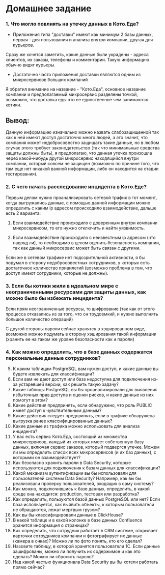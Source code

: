 # Домашнее задание

### 1. Что могло повлиять на утечку данных в Кото.Еде?
  - Приложения типа "доставки" имеют как минимум 2 базы данных, первая - для пользования и анализа внутри компании, другая для курьеров.

Сразу же хочется заметить, какие данные были украдены - адреса клиентов, их заказы, телефоны и комментарии. Такую информацию обычно видят курьеры. 

  - Достаточно часто приложения доставки являются одним из микросервисов больших компаний

Я обратил внимание на название - "Кото.Еда", основное название компании и предполагаемый микросервис разделены точкой, возможно, что доставка еды это не единственное чем занимаются котики.

## Вывод: 

 Данную информацию изначально можно назвать слабозащищенной так как к ней имеют доступ достаточно много людей, а это значит, что компания может недобросовестно защищать такие данные, но в любом случае этого требует законодательство (так что минимальные средства защиты должны быть), я предполагаю, что данная утечка произошла через какой-нибудь другой микросервис находящийся внутри компании, который совсем не защищен (возможно по причине того, что там еще нет никакой важной информации, либо он находится на стадии тестирования).

### 2. С чего начать расследование инцидента в Кото.Еде?

Первым делом нужно проанализировать сетевой трафик в тот момент, когда выгружались данные, с помощью данной информации можно определить с каким ip адресом происходило взаимодействие, дальше есть 2 варианта:

1) Если взаимодействие происходило с доверенным внутри компании микросервисом, то его нужно отключить и найти уязвимость.

2) Если взаимодействие происходило с неизвестным ip адресом (что навряд ли), то необходимо в целом оценить безопасность компании, так как данный микросервис может быть связан с другими.

Если же в сетевом трафике нет подозрительной активности, я бы подумал в сторону недобросовестных сотрудников, у которых есть достаточное количество привилегий (возможно проблема в том, что доступ имеют сотрудники, которые не должны).

### 3. Если бы котики жили в идеальном мире с неограниченными ресурсами для защиты данных, как можно было бы избежать инцидента?

Если прям неограниченные ресурсы, то шифрование (так как от этого процесса отказались из за того, что он трудоемкий, и нужно выполнять большое количество операций)

С другой стороны пароли сейчас хранятся в хэшированном виде, возможно можно подумать в сторону хэширования такой информации (хранить ее на таком же уровне безопасности как и пароли)

### 4. Как можно определить, что в базе данных содержатся персональные данные сотрудников?
5. К каким таблицам PostgreSQL вам нужен доступ, и какие данные вы будете извлекать для классификации?
6. Если вам не дают доступ или база недоступна для подключения из-за устаревшей версии, как решить такую задачу?
7. Какие таблицы PostgreSQL вы бы проанализировали для выявления избыточных прав доступа и оценки рисков, и какие данные из них помогут в этом?
8. Какие действия предпринять, если обнаружено, что роль PUBLIC имеет доступ к чувствительным данным?
9. Какие действия следует предпринять, если в трафике обнаружена выгрузка ранее классифицированных данных?
10. Какие данные из трафика можно использовать для анализа инцидента?
11. У вас есть сервис Кото.Еда, состоящий из множества микросервисов, каждый из которых имеет собственную базу данных, включая сервис заказов, который подвергся утечке. Можем ли мы определить список всех микросервисов (и их баз данных), с которыми он взаимодействует?
12. Как безопасно хранить пароли в Data Security, которые используются для подключения к базам данных для классификации?
13. Какой механизм аутентификации вы бы использовали для пользователей системы Data Security? Например, как вы бы реализовали проверку пользователей, входящих в саму систему?
14. Как можно, подключившись к базе данных, определить, в какой среде она находится: production, тестовая или разработка?
15. Как определить, пользуются базой данных PostgreSQL или нет? Если база используется, как выявить объекты, к которым пользователи не обращаются, лежат мертвым грузом?
16. Как вы бы классифицировали данные в ClickHouse?
17. В какой таблице и в какой колонке в базе данных Confluence хранится информация о страницах?
18. Как определить, что сотрудник работает в CRM системе, открывает карточки сотрудников компании и фотографирует их данные (камера в очках)? Можно ли по фото понять, кто его сделал?
19. Назовите таблицу, в которой хранятся пользователи 1С. Если данные зашифрованы, можно ли получить их содержимое и как это сделать? Можно ли сбросить пароль?
20. Над какой частью функционала Data Security вы бы хотели работать прямо сейчас?
